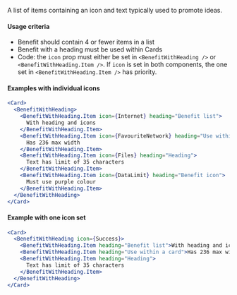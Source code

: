A list of items containing an icon and text typically used to promote ideas.

#### Usage criteria

- Benefit should contain 4 or fewer items in a list
- Benefit with a heading must be used within Cards
- Code: the `icon` prop must either be set in `<BenefitWithHeading />` or `<BenefitWithHeading.Item />`. If `icon` is set in both components, the one set in `<BenefitWithHeading.Item />` has priority.

#### Examples with individual icons

```jsx
<Card>
  <BenefitWithHeading>
    <BenefitWithHeading.Item icon={Internet} heading="Benefit list">
      With heading and icons
    </BenefitWithHeading.Item>
    <BenefitWithHeading.Item icon={FavouriteNetwork} heading="Use within a card">
      Has 236 max width
    </BenefitWithHeading.Item>
    <BenefitWithHeading.Item icon={Files} heading="Heading">
      Text has limit of 35 characters
    </BenefitWithHeading.Item>
    <BenefitWithHeading.Item icon={DataLimit} heading="Benefit icon">
      Must use purple colour
    </BenefitWithHeading.Item>
  </BenefitWithHeading>
</Card>
```

#### Example with one icon set

```jsx
<Card>
  <BenefitWithHeading icon={Success}>
    <BenefitWithHeading.Item heading="Benefit list">With heading and icons</BenefitWithHeading.Item>
    <BenefitWithHeading.Item heading="Use within a card">Has 236 max width</BenefitWithHeading.Item>
    <BenefitWithHeading.Item heading="Heading">
      Text has limit of 35 characters
    </BenefitWithHeading.Item>
  </BenefitWithHeading>
</Card>
```
